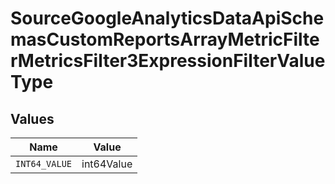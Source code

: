 # SourceGoogleAnalyticsDataApiSchemasCustomReportsArrayMetricFilterMetricsFilter3ExpressionFilterValueType


## Values

| Name          | Value         |
| ------------- | ------------- |
| `INT64_VALUE` | int64Value    |